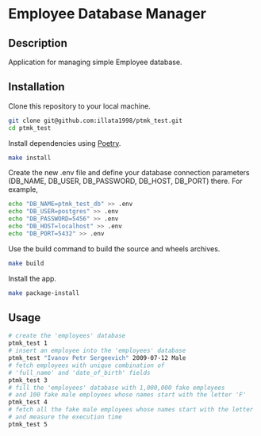 # Employee Database Manager

## Description
Application for managing simple Employee database.

## Installation
Clone this repository to your local machine.
```bash
git clone git@github.com:illata1998/ptmk_test.git
cd ptmk_test
```
Install dependencies using [Poetry](https://python-poetry.org/docs/).
```bash
make install
```
Create the new .env file and define your database connection parameters (DB_NAME, DB_USER, DB_PASSWORD, DB_HOST, DB_PORT) there. For example,
```bash
echo "DB_NAME=ptmk_test_db" >> .env
echo "DB_USER=postgres" >> .env
echo "DB_PASSWORD=5456" >> .env
echo "DB_HOST=localhost" >> .env
echo "DB_PORT=5432" >> .env
```
Use the build command to build the source and wheels archives.
```bash
make build
```
Install the app.
```bash
make package-install
```

## Usage
```bash
# create the 'employees' database
ptmk_test 1
# insert an employee into the 'employees' database
ptmk_test "Ivanov Petr Sergeevich" 2009-07-12 Male
# fetch employees with unique combination of 
# 'full_name' and 'date_of_birth' fields
ptmk_test 3
# fill the 'employees' database with 1,000,000 fake employees
# and 100 fake male employees whose names start with the letter 'F'
ptmk_test 4
# fetch all the fake male employees whose names start with the letter 'F'
# and measure the execution time
ptmk_test 5
```
